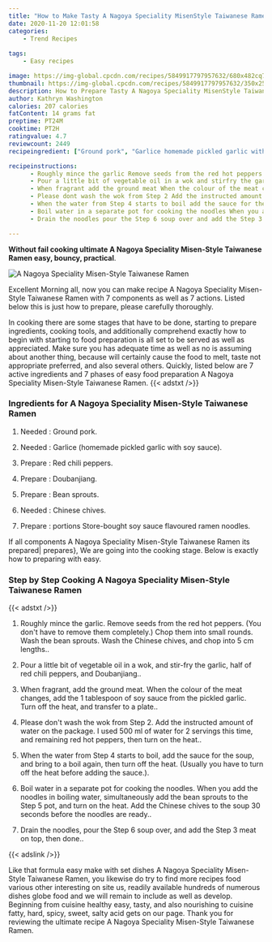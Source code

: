 ```yaml
---
title: "How to Make Tasty A Nagoya Speciality MisenStyle Taiwanese Ramen"
date: 2020-11-20 12:01:58
categories:
    - Trend Recipes
    
tags:
    - Easy recipes

image: https://img-global.cpcdn.com/recipes/5849917797957632/680x482cq70/a-nagoya-speciality-misen-style-taiwanese-ramen-recipe-main-photo.jpg
thumbnail: https://img-global.cpcdn.com/recipes/5849917797957632/350x250cq70/a-nagoya-speciality-misen-style-taiwanese-ramen-recipe-main-photo.jpg
description: How to Prepare Tasty A Nagoya Speciality MisenStyle Taiwanese Ramen with 7 ingredients and 7 stages of easy cooking.
author: Kathryn Washington
calories: 207 calories
fatContent: 14 grams fat
preptime: PT24M
cooktime: PT2H
ratingvalue: 4.7
reviewcount: 2449
recipeingredient: ["Ground pork", "Garlice homemade pickled garlic with soy sauce", "Red chili peppers", "Doubanjiang", "Bean sprouts", "Chinese chives", "portions Storebought soy sauce flavoured ramen noodles"]

recipeinstructions: 
      - Roughly mince the garlic Remove seeds from the red hot peppers You dont have to remove them completely Chop them into small rounds Wash the bean sprouts Wash the Chinese chives and chop into 5 cm lengths 
      - Pour a little bit of vegetable oil in a wok and stirfry the garlic half of red chili peppers and Doubanjiang 
      - When fragrant add the ground meat When the colour of the meat changes add the 1 tablespoon of soy sauce from the pickled garlic Turn off the heat and transfer to a plate 
      - Please dont wash the wok from Step 2 Add the instructed amount of water on the package I used 500 ml of water for 2 servings this time and remaining red hot peppers then turn on the heat 
      - When the water from Step 4 starts to boil add the sauce for the soup and bring to a boil again then turn off the heat Usually you have to turn off the heat before adding the sauce 
      - Boil water in a separate pot for cooking the noodles When you add the noodles in boiling water simultaneously add the bean sprouts to the Step 5 pot and turn on the heat Add the Chinese chives to the soup 30 seconds before the noodles are ready 
      - Drain the noodles pour the Step 6 soup over and add the Step 3 meat on top then done

---
```




**Without fail cooking ultimate A Nagoya Speciality Misen-Style Taiwanese Ramen easy, bouncy, practical**. 


![A Nagoya Speciality Misen-Style Taiwanese Ramen](https://img-global.cpcdn.com/recipes/5849917797957632/680x482cq70/a-nagoya-speciality-misen-style-taiwanese-ramen-recipe-main-photo.jpg "A Nagoya Speciality Misen-Style Taiwanese Ramen")




Excellent Morning all, now you can make recipe A Nagoya Speciality Misen-Style Taiwanese Ramen with 7 components as well as 7 actions. Listed below this is just how to prepare, please carefully thoroughly.

In cooking there are some stages that have to be done, starting to prepare ingredients, cooking tools, and additionally comprehend exactly how to begin with starting to food preparation is all set to be served as well as appreciated. Make sure you has adequate time as well as no is assuming about another thing, because will certainly cause the food to melt, taste not appropriate preferred, and also several others. Quickly, listed below are 7 active ingredients and 7 phases of easy food preparation A Nagoya Speciality Misen-Style Taiwanese Ramen.
{{< adstxt />}}

### Ingredients for A Nagoya Speciality Misen-Style Taiwanese Ramen


1. Needed  : Ground pork.

1. Needed  : Garlice (homemade pickled garlic with soy sauce).

1. Prepare  : Red chili peppers.

1. Prepare  : Doubanjiang.

1. Prepare  : Bean sprouts.

1. Needed  : Chinese chives.

1. Prepare  : portions Store-bought soy sauce flavoured ramen noodles.



If all components A Nagoya Speciality Misen-Style Taiwanese Ramen its prepared| prepares}, We are going into the cooking stage. Below is exactly how to preparing with easy.

### Step by Step Cooking A Nagoya Speciality Misen-Style Taiwanese Ramen

{{< adstxt />}}


1. Roughly mince the garlic. Remove seeds from the red hot peppers. (You don&#39;t have to remove them completely.) Chop them into small rounds. Wash the bean sprouts. Wash the Chinese chives, and chop into 5 cm lengths..



1. Pour a little bit of vegetable oil in a wok, and stir-fry the garlic, half of red chili peppers, and Doubanjiang..



1. When fragrant, add the ground meat. When the colour of the meat changes, add the 1 tablespoon of soy sauce from the pickled garlic. Turn off the heat, and transfer to a plate..



1. Please don&#39;t wash the wok from Step 2. Add the instructed amount of water on the package. I used 500 ml of water for 2 servings this time, and remaining red hot peppers, then turn on the heat..



1. When the water from Step 4 starts to boil, add the sauce for the soup, and bring to a boil again, then turn off the heat. (Usually you have to turn off the heat before adding the sauce.).



1. Boil water in a separate pot for cooking the noodles. When you add the noodles in boiling water, simultaneously add the bean sprouts to the Step 5 pot, and turn on the heat. Add the Chinese chives to the soup 30 seconds before the noodles are ready..



1. Drain the noodles, pour the Step 6 soup over, and add the Step 3 meat on top, then done..





{{< adslink />}}

Like that formula easy make with set dishes A Nagoya Speciality Misen-Style Taiwanese Ramen, you likewise do try to find more recipes food various other interesting on site us, readily available hundreds of numerous dishes globe food and we will remain to include as well as develop. Beginning from cuisine healthy easy, tasty, and also nourishing to cuisine fatty, hard, spicy, sweet, salty acid gets on our page. Thank you for reviewing the ultimate recipe A Nagoya Speciality Misen-Style Taiwanese Ramen.

